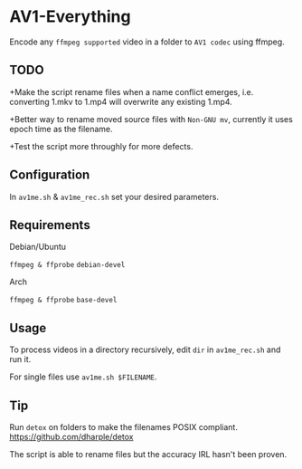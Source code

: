 # AV1-Everything

Encode any `ffmpeg supported` video in a folder to `AV1 codec` using ffmpeg.

## TODO

+Make the script rename files when a name conflict emerges, i.e. converting 1.mkv to 1.mp4 will overwrite any existing 1.mp4.

+Better way to rename moved source files with `Non-GNU mv`, currently it uses epoch time as the filename.

+Test the script more throughly for more defects.


## Configuration

In `av1me.sh` & `av1me_rec.sh` set your desired parameters.

## Requirements

Debian/Ubuntu

`ffmpeg & ffprobe`
`debian-devel`

Arch

`ffmpeg & ffprobe`
`base-devel`

## Usage

To process videos in a directory recursively, edit `dir` in `av1me_rec.sh` and run it.

For single files use `av1me.sh $FILENAME`.

## Tip
Run `detox` on folders to make the filenames POSIX compliant. 
https://github.com/dharple/detox

The script is able to rename files but the accuracy IRL hasn't been proven. 
